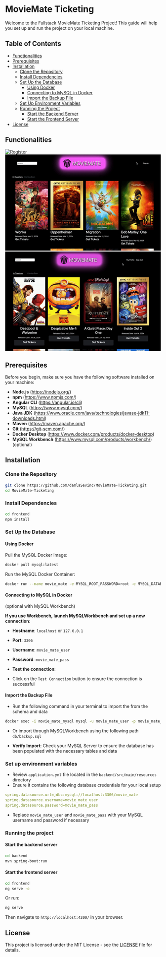 # MovieMate Ticketing

Welcome to the Fullstack MovieMate Ticketing Project! This guide will help you set up and run the project on your local machine.

## Table of Contents

- [Functionalities](#functionalities)
- [Prerequisites](#prerequisites)
- [Installation](#installation)
  - [Clone the Repository](#clone-the-repository)
  - [Install Dependencies](#install-dependencies)
  - [Set Up the Database](#set-up-the-database)
    - [Using Docker](#using-docker)
    - [Connecting to MySQL in Docker](#connecting-to-mysql-in-docker)
    - [Import the Backup File](#import-the-backup-file)
  - [Set Up Environment Variables](#set-up-environment-variables)
  - [Running the Project](#running-the-project)
    - [Start the Backend Server](#start-the-backend-server)
    - [Start the Frontend Server](#start-the-frontend-server)
- [License](#license)

## Functionalities

![Register](frontend/src/assets/register.gif)
![Sign In](frontend/src/assets/sign_in.gif)
![Tickets](frontend/src/assets/profile_tickets.gif)

## Prerequisites

Before you begin, make sure you have the following software installed on your machine:

- **Node.js** (<https://nodejs.org/>)
- **npm** (<https://www.npmjs.com/>)
- **Angular CLI** (<https://angular.io/cli>)
- **MySQL** (<https://www.mysql.com/>)
- **Java JDK** (<https://www.oracle.com/java/technologies/javase-jdk11-downloads.html>)
- **Maven** (<https://maven.apache.org/>)
- **Git** (<https://git-scm.com/>)
- **Docker Desktop** (<https://www.docker.com/products/docker-desktop>)
- **MySQL Workbench** (<https://www.mysql.com/products/workbench/>) (optional)

## Installation

### Clone the Repository

```bash
git clone https://github.com/damlaSevinc/MovieMate-Ticketing.git
cd MovieMate-Ticketing
```

### Install Dependencies

```bash
cd frontend
npm install
```

### Set Up the Database

#### Using Docker

Pull the MySQL Docker Image:

```bash
docker pull mysql:latest
```

Run the MySQL Docker Container:

```bash
docker run --name movie_mate -e MYSQL_ROOT_PASSWORD=root -e MYSQL_DATABASE=movie_mate -e MYSQL_USER=movie_mate_user -e MYSQL_PASSWORD=movie_mate_pass -d mysql:latest
```

#### Connecting to MySQL in Docker

(optional with MySQL Workbench)

**If you use Workbench, launch MySQLWorkbench and set up a new connection**:

- **Hostname**: `localhost` or `127.0.0.1`
- **Port**: `3306`
- **Username**: `movie_mate_user`
- **Password**: `movie_mate_pass`

- **Test the connection**:
- Click on the `Test Connection` button to ensure the connection is successful

#### Import the Backup File

- Run the following command in your terminal to import the from the schema and data

```bash
docker exec -i movie_mate_mysql mysql -u movie_mate_user -p movie_mate_pass movie_mate < db/backup.sql
```

- Or import through MySQLWorkbench using the following path `db/backup.sql`

- **Verify Import**: Check your MySQL Server to ensure the database has been populated with the necessary tables and data

### Set up environment variables

- Review `application.yml` file located in the `backend/src/main/resources` directory
- Ensure it contains the following database credentials for your local setup

```yaml
spring.datasource.url=jdbc:mysql://localhost:3306/movie_mate
spring.datasource.username=movie_mate_user
spring.datasource.password=movie_mate_pass
```

- Replace `movie_mate_user` and `movie_mate_pass` with your MySQL username and password if necessary

### Running the project

#### Start the backend server

```bash
cd backend
mvn spring-boot:run
```

#### Start the frontend server

```bash
cd frontend
ng serve -o
```

Or run:

```bash
ng serve
```

Then navigate to `http://localhost:4200/` in your browser.

## License

This project is licensed under the MIT License - see the [LICENSE](LICENSE) file for details.
```